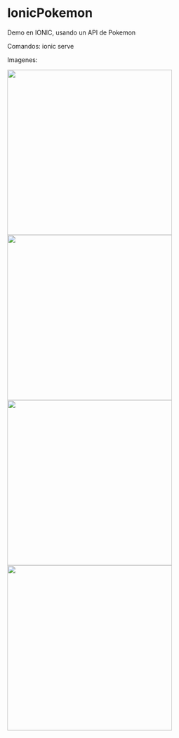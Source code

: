 # IonicPokemon

Demo en IONIC, usando un API de Pokemon

Comandos:
ionic serve

Imagenes:

<img src="https://github.com/Kendall2106/IonicPokemon/assets/83435540/967e1b6e-97e6-4c1d-9794-b07daf60765b" width="375">
<img src="https://github.com/Kendall2106/IonicPokemon/assets/83435540/3fad9639-3186-4086-9ae1-0fc6721d310e" width="375">
<img src="https://github.com/Kendall2106/IonicPokemon/assets/83435540/aa85b2b4-6fd7-41f0-a0ca-c006918d1567" width="375">
<img src="https://github.com/Kendall2106/IonicPokemon/assets/83435540/6747e60b-8941-4bb0-8276-c1314199a4dd" width="375">
